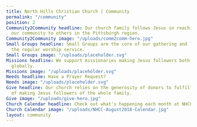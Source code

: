 ```yaml
---
title: North Hills Christian Church | Community
permalink: "/community"
position: 2
Community2Community headline: Our church family follows Jesus in reaching out from
  our community to others in the Pittsburgh region.
Community2Community image: "/uploads/comm2comm-hero.jpg"
Small Groups headline: Small Groups are the core of our gathering and learning outside
  the regular worship service.
Small Groups image: "/uploads/placeholder.svg"
Missions headline: We support missionaries making Jesus followers both locally and
  globally.
Missions image: "/uploads/placeholder.svg"
Needs headline: Have a Prayer Request?
Needs image: "/uploads/placeholder.svg"
Give headline: Our church relies on the generosity of donors to fulfill the mission
  of making Jesus followers of the whole family.
Give image: "/uploads/give-hero.jpg"
Church Calendar headline: Check out what's happening each month at NHCC.
Church Calendar image: "/uploads/NHCC-August2018-Calendar.jpg"
layout: community
---
```


